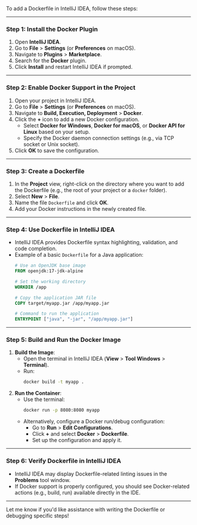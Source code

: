 To add a Dockerfile in IntelliJ IDEA, follow these steps:

---

### **Step 1: Install the Docker Plugin**
1. Open **IntelliJ IDEA**.
2. Go to **File** > **Settings** (or **Preferences** on macOS).
3. Navigate to **Plugins** > **Marketplace**.
4. Search for the **Docker** plugin.
5. Click **Install** and restart IntelliJ IDEA if prompted.

---

### **Step 2: Enable Docker Support in the Project**
1. Open your project in IntelliJ IDEA.
2. Go to **File** > **Settings** (or **Preferences** on macOS).
3. Navigate to **Build, Execution, Deployment** > **Docker**.
4. Click the **+** icon to add a new Docker configuration.
    - Select **Docker for Windows**, **Docker for macOS**, or **Docker API for Linux** based on your setup.
    - Specify the Docker daemon connection settings (e.g., via TCP socket or Unix socket).
5. Click **OK** to save the configuration.

---

### **Step 3: Create a Dockerfile**
1. In the **Project** view, right-click on the directory where you want to add the Dockerfile (e.g., the root of your project or a `docker` folder).
2. Select **New** > **File**.
3. Name the file `Dockerfile` and click **OK**.
4. Add your Docker instructions in the newly created file.

---

### **Step 4: Use Dockerfile in IntelliJ IDEA**
- IntelliJ IDEA provides Dockerfile syntax highlighting, validation, and code completion.
- Example of a basic `Dockerfile` for a Java application:
  ```dockerfile
  # Use an OpenJDK base image
  FROM openjdk:17-jdk-alpine

  # Set the working directory
  WORKDIR /app

  # Copy the application JAR file
  COPY target/myapp.jar /app/myapp.jar

  # Command to run the application
  ENTRYPOINT ["java", "-jar", "/app/myapp.jar"]
  ```

---

### **Step 5: Build and Run the Docker Image**
1. **Build the Image**:
    - Open the terminal in IntelliJ IDEA (**View** > **Tool Windows** > **Terminal**).
    - Run:
      ```bash
      docker build -t myapp .
      ```
2. **Run the Container**:
    - Use the terminal:
      ```bash
      docker run -p 8080:8080 myapp
      ```
    - Alternatively, configure a Docker run/debug configuration:
        - Go to **Run** > **Edit Configurations**.
        - Click **+** and select **Docker** > **Dockerfile**.
        - Set up the configuration and apply it.

---

### **Step 6: Verify Dockerfile in IntelliJ IDEA**
- IntelliJ IDEA may display Dockerfile-related linting issues in the **Problems** tool window.
- If Docker support is properly configured, you should see Docker-related actions (e.g., build, run) available directly in the IDE.

---

Let me know if you'd like assistance with writing the Dockerfile or debugging specific steps!